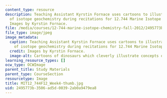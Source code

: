 ```yaml
---
content_type: resource
description: Teaching Assistant Kyrstin Fornace uses cartoons to illustrate concepts
  of isotope geochemistry during recitations for 12.744 Marine Isotope Chemistry.
  Images by Kyrstin Fornace.
file: /media/courses/12-744-marine-isotope-chemistry-fall-2012/2495773b3506ad5d00392ab0a9479ea8_MIT12_744F12_Week4-thumb.jpg
file_type: image/jpeg
image_metadata:
  caption: Teaching Assistant Kyrstin Fornace uses cartoons to illustrate concepts
    of isotope geochemistry during recitations for 12.744 Marine Isotope Chemistry.
  credit: Images by Kyrstin Fornace.
  image-alt: Cartoons of dinosaurs which cleverly illustrate concepts of isotope geochemistry.
learning_resource_types: []
ocw_type: OCWImage
parent_title: Study Materials
parent_type: CourseSection
resourcetype: Image
title: MIT12_744F12_Week4-thumb.jpg
uid: 2495773b-3506-ad5d-0039-2ab0a9479ea8
---
```

